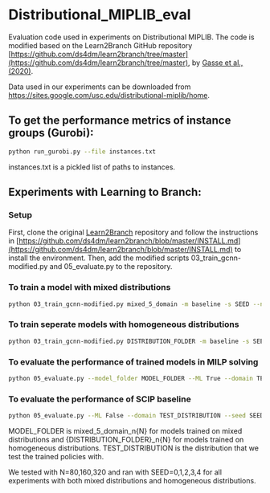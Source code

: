# Distributional_MIPLIB_eval

Evaluation code used in experiments on Distributional MIPLIB. The code is modified based on the Learn2Branch GitHub repository [https://github.com/ds4dm/learn2branch/tree/master](https://github.com/ds4dm/learn2branch/tree/master), by [Gasse et al., (2020)](https://arxiv.org/abs/1906.01629).

Data used in our experiments can be downloaded from https://sites.google.com/usc.edu/distributional-miplib/home.

## To get the performance metrics of instance groups (Gurobi):
```bash
python run_gurobi.py --file instances.txt
```
instances.txt is a pickled list of paths to instances.

## Experiments with Learning to Branch:
### Setup
First, clone the original [Learn2Branch](https://github.com/ds4dm/learn2branch/tree/master) repository and follow the instructions in [https://github.com/ds4dm/learn2branch/blob/master/INSTALL.md](https://github.com/ds4dm/learn2branch/blob/master/INSTALL.md) to install the environment. Then, add the modified scripts 03_train_gcnn-modified.py and 05_evaluate.py to the repository.
### To train a model with mixed distributions
```bash
python 03_train_gcnn-modified.py mixed_5_domain -m baseline -s SEED --n_samples_per_domain N
```
### To train seperate models with homogeneous distributions 
```bash
python 03_train_gcnn-modified.py DISTRIBUTION_FOLDER -m baseline -s SEED --n_samples_per_domain N
```


### To evaluate the performance of trained models in MILP solving
```bash
python 05_evaluate.py --model_folder MODEL_FOLDER --ML True --domain TEST_DISTRIBUTION --seed SEED --save_folder SAVE_PATH
```
### To evaluate the performance of SCIP baseline
```bash
python 05_evaluate.py --ML False --domain TEST_DISTRIBUTION --seed SEED --save_folder SAVE_PATH
```

MODEL_FOLDER is mixed_5_domain_n{N} for models trained on mixed distributions and {DISTRIBUTION_FOLDER}_n{N} for models trained on homogeneous distributions. TEST_DISTRIBUTION is the distribution that we test the trained policies with.

We tested with N=80,160,320 and ran with SEED=0,1,2,3,4 for all experiments with both mixed distributions and homogeneous distributions.
